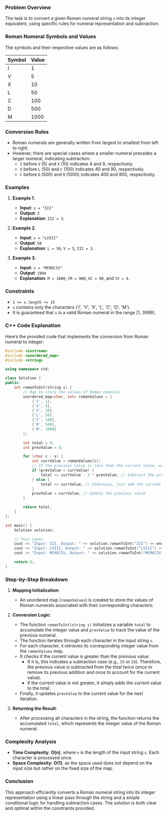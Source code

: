 ### Problem Overview

The task is to convert a given Roman numeral string `s` into its integer equivalent, using specific rules for numeral representation and subtraction.

### Roman Numeral Symbols and Values

The symbols and their respective values are as follows:

| Symbol | Value |
| ------ | ----- |
| I      | 1     |
| V      | 5     |
| X      | 10    |
| L      | 50    |
| C      | 100   |
| D      | 500   |
| M      | 1000  |

### Conversion Rules

- Roman numerals are generally written from largest to smallest from left to right.
- However, there are special cases where a smaller numeral precedes a larger numeral, indicating subtraction:
  - `I` before `V` (5) and `X` (10) indicates 4 and 9, respectively.
  - `X` before `L` (50) and `C` (100) indicates 40 and 90, respectively.
  - `C` before `D` (500) and `M` (1000) indicates 400 and 900, respectively.

### Examples

1. **Example 1**:

   - **Input**: `s = "III"`
   - **Output**: `3`
   - **Explanation**: `III = 3`.

2. **Example 2**:

   - **Input**: `s = "LVIII"`
   - **Output**: `58`
   - **Explanation**: `L = 50`, `V = 5`, `III = 3`.

3. **Example 3**:
   - **Input**: `s = "MCMXCIV"`
   - **Output**: `1994`
   - **Explanation**: `M = 1000`, `CM = 900`, `XC = 90`, and `IV = 4`.

### Constraints

- `1 <= s.length <= 15`
- `s` contains only the characters ('I', 'V', 'X', 'L', 'C', 'D', 'M').
- It is guaranteed that `s` is a valid Roman numeral in the range [1, 3999].

### C++ Code Explanation

Here’s the provided code that implements the conversion from Roman numeral to integer:

```cpp
#include <iostream>
#include <unordered_map>
#include <string>

using namespace std;

class Solution {
public:
    int romanToInt(string s) {
        // Map to store the values of Roman numerals
        unordered_map<char, int> romanValues = {
            {'I', 1},
            {'V', 5},
            {'X', 10},
            {'L', 50},
            {'C', 100},
            {'D', 500},
            {'M', 1000}
        };

        int total = 0;
        int prevValue = 0;

        for (char c : s) {
            int currValue = romanValues[c];
            // If the previous value is less than the current value, we need to subtract
            if (prevValue < currValue) {
                total += currValue - 2 * prevValue; // Subtract the previous value twice
            } else {
                total += currValue; // Otherwise, just add the current value
            }
            prevValue = currValue; // Update the previous value
        }

        return total;
    }
};

int main() {
    Solution solution;

    // Test cases
    cout << "Input: III, Output: " << solution.romanToInt("III") << endl; // Output: 3
    cout << "Input: LVIII, Output: " << solution.romanToInt("LVIII") << endl; // Output: 58
    cout << "Input: MCMXCIV, Output: " << solution.romanToInt("MCMXCIV") << endl; // Output: 1994

    return 0;
}
```

### Step-by-Step Breakdown

1. **Mapping Initialization**:

   - An unordered map (`romanValues`) is created to store the values of Roman numerals associated with their corresponding characters.

2. **Conversion Logic**:

   - The function `romanToInt(string s)` initializes a variable `total` to accumulate the integer value and `prevValue` to track the value of the previous numeral.
   - The function iterates through each character in the input string `s`.
   - For each character, it retrieves its corresponding integer value from the `romanValues` map.
   - It checks if the current value is greater than the previous value:
     - If it is, this indicates a subtraction case (e.g., `IV` or `IX`). Therefore, the previous value is subtracted from the total twice (once to remove its previous addition and once to account for the current value).
     - If the current value is not greater, it simply adds the current value to the total.
   - Finally, it updates `prevValue` to the current value for the next iteration.

3. **Returning the Result**:
   - After processing all characters in the string, the function returns the accumulated `total`, which represents the integer value of the Roman numeral.

### Complexity Analysis

- **Time Complexity**: **O(n)**, where `n` is the length of the input string `s`. Each character is processed once.
- **Space Complexity**: **O(1)**, as the space used does not depend on the input size but rather on the fixed size of the map.

### Conclusion

This approach efficiently converts a Roman numeral string into its integer representation using a linear pass through the string and a simple conditional logic for handling subtraction cases. The solution is both clear and optimal within the constraints provided.
